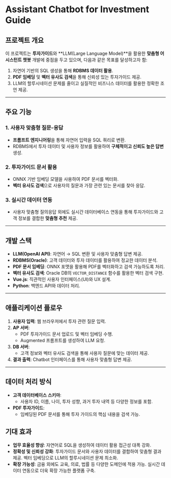 # Assistant Chatbot for Investment Guide

## 프로젝트 개요
이 프로젝트는 **투자가이드**와 **LLM(Large Language Model)**을 활용한 **맞춤형 어시스턴트 챗봇** 개발에 중점을 두고 있으며, 다음과 같은 목표를 달성하고자 함:
1. 자연어 기반의 SQL 생성을 통해 **RDBMS 데이터 활용**.
2. **PDF 임베딩** 및 **벡터 유사도 검색**을 통해 신뢰성 있는 투자가이드 제공.
3. LLM의 할루시네이션 문제를 줄이고 실질적인 비즈니스 데이터를 활용한 정확한 조언 제공.

---

## 주요 기능
### 1. 사용자 맞춤형 질문-응답
- **프롬프트 엔지니어링**을 통해 자연어 입력을 SQL 쿼리로 변환.
- RDBMS에서 투자 데이터 및 사용자 정보를 활용하여 **구체적이고 신뢰도 높은 답변** 생성.

### 2. 투자가이드 문서 활용
- ONNX 기반 임베딩 모델을 사용하여 PDF 문서를 벡터화.
- **벡터 유사도 검색**으로 사용자의 질문과 가장 관련 있는 문서를 찾아 응답.

### 3. 실시간 데이터 연동
- 사용자 맞춤형 질의응답 외에도 실시간 데이터베이스 연동을 통해 투자가이드와 고객 정보를 결합한 **맞춤형 추천** 제공.

---

## 개발 스택
- **LLM(OpenAI API)**: 자연어 → SQL 변환 및 사용자 맞춤형 답변 제공.
- **RDBMS(Oracle)**: 고객 데이터와 투자 데이터를 활용하여 정교한 데이터 분석.
- **PDF 문서 임베딩**: ONNX 포맷을 활용해 PDF를 벡터화하고 검색 가능하도록 처리.
- **벡터 유사도 검색**: Oracle DB의 `VECTOR_DISTANCE` 함수를 활용한 벡터 검색 구현.
- **Vue.js**: 직관적인 사용자 인터페이스(UI)와 UX 설계.
- **Python**: 백엔드 API와 데이터 처리.

---

## 애플리케이션 플로우
1. **사용자 입력**: 웹 브라우저에서 투자 관련 질문 입력.
2. **AP 서버**: 
   - PDF 투자가이드 문서 업로드 및 벡터 임베딩 수행.
   - Augmented 프롬프트를 생성하여 LLM 요청.
3. **DB 서버**:
   - 고객 정보와 벡터 유사도 검색을 통해 사용자 질문에 맞는 데이터 제공.
4. **결과 출력**: Chatbot 인터페이스를 통해 사용자 맞춤형 답변 제공.

---

## 데이터 처리 방식
- **고객 데이터베이스 스키마**:
  - 사용자 ID, 이름, 나이, 투자 성향, 과거 투자 내역 등 다양한 정보를 포함.
- **PDF 투자가이드**:
  - 임베딩된 PDF 문서를 통해 투자 가이드의 핵심 내용을 검색 가능.
 

## 기대 효과
- **업무 효율성 향상**:
자연어로 SQL을 생성하여 데이터 활용 접근성 대폭 강화.
- **정확성 및 신뢰성 강화**:
투자가이드 문서와 사용자 데이터를 결합하여 맞춤형 결과 제공.
벡터 임베딩으로 LLM의 할루시네이션 문제 최소화.
- **확장 가능성**:
금융 외에도 교육, 의료, 법률 등 다양한 도메인에 적용 가능.
실시간 데이터 연동으로 더욱 확장 가능한 플랫폼 구축.
